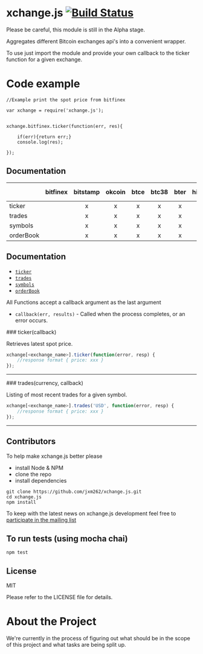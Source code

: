 xchange.js  [![Build Status](https://travis-ci.org/jxm262/xchange.js.svg?branch=master)](https://travis-ci.org/jxm262/xchange.js)  
==========  

Please be careful, this module is still in the Alpha stage.  

Aggregates different Bitcoin exchanges api's into a convenient wrapper.


To use just import the module and provide your own callback to the ticker function for a given exchange.  

Code example
=======
```  
//Example print the spot price from bitfinex  

var xchange = require('xchange.js');

  
xchange.bitfinex.ticker(function(err, res){
	
	if(err){return err;}
	console.log(res);
	
});
```
  
  
## Documentation

|                | bitfinex  |bitstamp   |okcoin   |btce     |btc38   |bter   |hitbtc | ccex  |kraken |btc-china|
|----------------|:---------:|:---------:|:-------:|:-------:|:------:|:-----:|:-----:|:-----:|:-----:|:-------:|
| ticker         |           |x          |x        |x        |x       |x      |       |       |       |         |
| trades         |           |x          |x        |x        |x       |x      |       |       |       |         |
| symbols        |           |x          |x        |x        |x       |x      |       |       |       |         |
| orderBook      |           |x          |x        |x        |x       |x      |       |       |       |         |
  

## Documentation

* [`ticker`](#ticker)
* [`trades`](#trades)
* [`symbols`](#symbols)
* [`orderBook`](#orderBook)
    
All Functions accept a callback argument as the last argument  

* `callback(err, results)` - Called when the process completes, or an error occurs. 


<a name="ticker" />
### ticker(callback)

Retrieves latest spot price.  

```js
xchange[<exchange_name>].ticker(function(error, resp) {
    //response format { price: xxx }
});
```

---------------------------------------
  
<a name="trades" />
### trades(currency, callback)

Listing of most recent trades for a given symbol.  

```js
xchange[<exchange_name>].trades('USD', function(error, resp) {
    //response format { price: xxx }
});
```

---------------------------------------  
  
  
## Contributors


To help make xchange.js better please

- install Node & NPM
- clone the repo
- install dependencies  


```
git clone https://github.com/jxm262/xchange.js.git
cd xchange.js
npm install
```
  
To keep with the latest news on xchange.js development feel free to [participate in the mailing list](https://groups.google.com/forum/#!forum/xchange)
  
## To run tests (using mocha chai)

```
npm test
```  
 
## License
MIT 

Please refer to the LICENSE file for details.
  
About the Project
=================
We're currently in the process of figuring out what should be in the scope of this project and what tasks are being split up.
